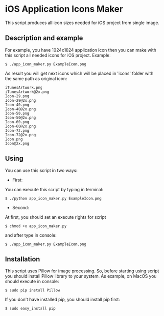 # iOS Application Icons Maker

This script produces all icon sizes needed for iOS project from single image.

## Description and example

For example, you have 1024x1024 application icon then you can make with this script all needed icons for iOS project.
Example:
```
$ ./app_icon_maker.py ExampleIcon.png
```
As result you will get next icons which will be placed in 'icons' folder with the same path as original icon:
```
iTunesArtwork.png
iTunesArtwork@2x.png
Icon-29.png
Icon-29@2x.png
Icon-40.png
Icon-40@2x.png
Icon-50.png
Icon-50@2x.png
Icon-60.png
Icon-60@2x.png
Icon-72.png
Icon-72@2x.png
Icon.png
Icon@2x.png
```

## Using

You can use this script in two ways:

* First:
 
You can execute this script by typing in terminal:

```
$ ./python app_icon_maker.py ExampleIcon.png
```
* Second:
 
At first, you should set an execute rights for script

```
$ chmod +x app_icon_maker.py
```
  and after type in console:
  
```
$ ./app_icon_maker.py ExampleIcon.png
```

## Installation

This script uses Pillow for image processing. So, before starting using script you should install Pillow library to your system. As example, on MacOS you should execute in console:
```
$ sudo pip install Pillow
```

If you don't have installed pip, you should install pip first:
```
$ sudo easy_install pip
```
